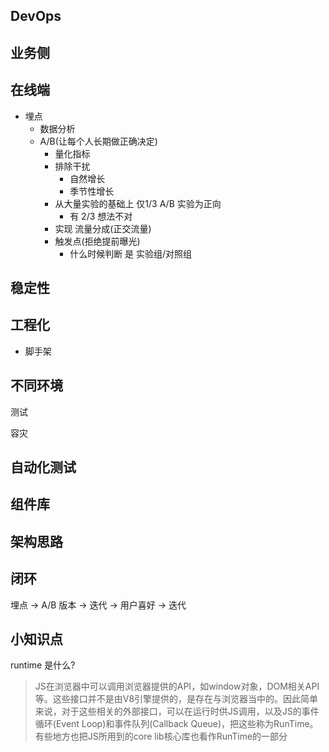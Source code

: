 ## DevOps


## 业务侧

## 在线端

- 埋点
    - 数据分析
    - A/B(让每个人长期做正确决定)
        - 量化指标
        - 排除干扰
            - 自然增长
            - 季节性增长
        - 从大量实验的基础上 仅1/3 A/B 实验为正向
            - 有 2/3 想法不对
        - 实现 流量分成(正交流量)
        - 触发点(拒绝提前曝光)
            - 什么时候判断 是 实验组/对照组


## 稳定性

## 工程化

- 脚手架

## 不同环境
测试

容灾

## 自动化测试

## 组件库


## 架构思路


## 闭环


埋点 -> A/B 版本 -> 迭代
    -> 用户喜好 -> 迭代

## 小知识点  
runtime 是什么?

> JS在浏览器中可以调用浏览器提供的API，如window对象，DOM相关API等。这些接口并不是由V8引擎提供的，是存在与浏览器当中的。因此简单来说，对于这些相关的外部接口，可以在运行时供JS调用，以及JS的事件循环(Event Loop)和事件队列(Callback Queue)，把这些称为RunTime。有些地方也把JS所用到的core lib核心库也看作RunTime的一部分



